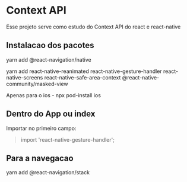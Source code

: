 # Context API

Esse projeto serve como estudo do Context API do react e react-native

## Instalacao dos pacotes

yarn add @react-navigation/native

yarn add react-native-reanimated react-native-gesture-handler react-native-screens react-native-safe-area-context @react-native-community/masked-view

Apenas para o ios -
npx pod-install ios

## Dentro do App ou index

Importar no primeiro campo:

> import 'react-native-gesture-handler';

## Para a navegacao

yarn add @react-navigation/stack
